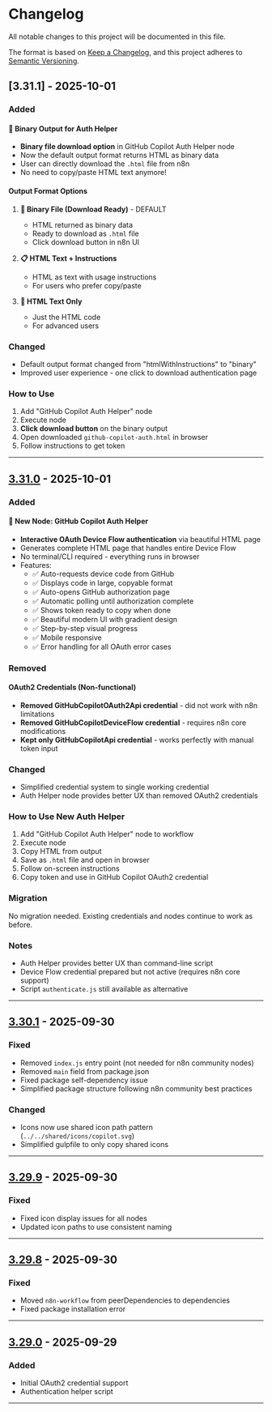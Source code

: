 # Changelog

All notable changes to this project will be documented in this file.

The format is based on [Keep a Changelog](https://keepachangelog.com/en/1.0.0/),
and this project adheres to [Semantic Versioning](https://semver.org/spec/v2.0.0.html).

## [3.31.1] - 2025-10-01

### Added

#### 🎁 Binary Output for Auth Helper

- **Binary file download option** in GitHub Copilot Auth Helper node
- Now the default output format returns HTML as binary data
- User can directly download the `.html` file from n8n
- No need to copy/paste HTML text anymore!

#### Output Format Options

1. **📄 Binary File (Download Ready)** - DEFAULT
   - HTML returned as binary data
   - Ready to download as `.html` file
   - Click download button in n8n UI
   
2. **📋 HTML Text + Instructions**
   - HTML as text with usage instructions
   - For users who prefer copy/paste
   
3. **📝 HTML Text Only**
   - Just the HTML code
   - For advanced users

### Changed

- Default output format changed from "htmlWithInstructions" to "binary"
- Improved user experience - one click to download authentication page

### How to Use

1. Add "GitHub Copilot Auth Helper" node
2. Execute node
3. **Click download button** on the binary output
4. Open downloaded `github-copilot-auth.html` in browser
5. Follow instructions to get token

---

## [3.31.0] - 2025-10-01

### Added

#### 🎉 New Node: GitHub Copilot Auth Helper

- **Interactive OAuth Device Flow authentication** via beautiful HTML page
- Generates complete HTML page that handles entire Device Flow
- No terminal/CLI required - everything runs in browser
- Features:
  - ✅ Auto-requests device code from GitHub
  - ✅ Displays code in large, copyable format
  - ✅ Auto-opens GitHub authorization page
  - ✅ Automatic polling until authorization complete
  - ✅ Shows token ready to copy when done
  - ✅ Beautiful modern UI with gradient design
  - ✅ Step-by-step visual progress
  - ✅ Mobile responsive
  - ✅ Error handling for all OAuth error cases

### Removed

#### OAuth2 Credentials (Non-functional)

- **Removed GitHubCopilotOAuth2Api credential** - did not work with n8n limitations
- **Removed GitHubCopilotDeviceFlow credential** - requires n8n core modifications
- **Kept only GitHubCopilotApi credential** - works perfectly with manual token input

### Changed

- Simplified credential system to single working credential
- Auth Helper node provides better UX than removed OAuth2 credentials

### How to Use New Auth Helper

1. Add "GitHub Copilot Auth Helper" node to workflow
2. Execute node
3. Copy HTML from output
4. Save as `.html` file and open in browser
5. Follow on-screen instructions
6. Copy token and use in GitHub Copilot OAuth2 credential

### Migration
No migration needed. Existing credentials and nodes continue to work as before.

### Notes
- Auth Helper provides better UX than command-line script
- Device Flow credential prepared but not active (requires n8n core support)
- Script `authenticate.js` still available as alternative

---

## [3.30.1] - 2025-09-30

### Fixed
- Removed `index.js` entry point (not needed for n8n community nodes)
- Removed `main` field from package.json
- Fixed package self-dependency issue
- Simplified package structure following n8n community best practices

### Changed
- Icons now use shared icon path pattern (`../../shared/icons/copilot.svg`)
- Simplified gulpfile to only copy shared icons

---

## [3.29.9] - 2025-09-30

### Fixed
- Fixed icon display issues for all nodes
- Updated icon paths to use consistent naming

---

## [3.29.8] - 2025-09-30

### Fixed
- Moved `n8n-workflow` from peerDependencies to dependencies
- Fixed package installation error

---

## [3.29.0] - 2025-09-29

### Added
- Initial OAuth2 credential support
- Authentication helper script

---

[3.31.0]: https://github.com/sufficit/n8n-nodes-github-copilot/compare/v3.30.1...v3.31.0
[3.30.1]: https://github.com/sufficit/n8n-nodes-github-copilot/compare/v3.29.9...v3.30.1
[3.29.9]: https://github.com/sufficit/n8n-nodes-github-copilot/compare/v3.29.8...v3.29.9
[3.29.8]: https://github.com/sufficit/n8n-nodes-github-copilot/compare/v3.29.0...v3.29.8
[3.29.0]: https://github.com/sufficit/n8n-nodes-github-copilot/releases/tag/v3.29.0
